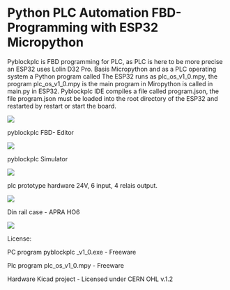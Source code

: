 # Python PLC Automation FBD- Programming with ESP32 Micropython



Pyblockplc is FBD programming for PLC, as PLC is here to be more precise an ESP32 uses Lolin D32 Pro.
Basis Micropython and as a PLC operating system a Python program called The ESP32 runs as
plc_os_v1_0.mpy, the program plc_os_v1_0.mpy is the main program in Miropython is called in main.py in ESP32.
Pyblockplc IDE compiles a file called program.json, the file program.json must be loaded into the root directory of the ESP32 and restarted by restart or start the board.

![](C:\Users\hs\Downloads\github\github_upload\github\doc\pyblockplc_schema.png)

pyblockplc FBD- Editor

![](C:\Users\hs\Downloads\github\github_upload\github\doc\pyblock_editor.png)



pyblockplc Simulator

![](C:\Users\hs\Downloads\github\github_upload\github\doc\pyblock_simulator.png)



plc prototype hardware 24V, 6 input, 4 relais output.

![](C:\Users\hs\Downloads\github\github_upload\github\doc\schaltumg_2.png)



Din rail case - APRA HO6

![](C:\Users\hs\Downloads\github\github_upload\github\doc\apra_gehaeuse.png)

License:

PC program  pyblockplc _v1_0.exe - Freeware

Plc program plc_os_v1_0.mpy - Freeware

Hardware Kicad project - Licensed under CERN OHL v.1.2

